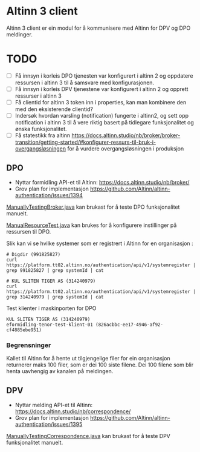 # Altinn 3 client

Altinn 3 client er ein modul for å kommunisere med Altinn for DPV og DPO meldinger.

# TODO
- [ ] Få innsyn i korleis DPO tjenesten var konfigurert i altinn 2 og oppdatere ressursen i altinn 3 til å samsvare med konfigurasjonen.
- [ ] Få innsyn i korleis DPV tjenestene var konfigurert i altinn 2 og opprett ressurser i altinn 3
- [ ] Få clientid for altinn 3 token inn i properties, kan man kombinere den med den eksisterende clientid?
- [ ] Indersøk hvordan varsling (notification) fungerte i altinn2, og sett opp notification i altinn 3 til å vere riktig basert på tidlegare funksjonalitet og ønska funksjonalitet.
- [ ] Få statestikk fra altinn https://docs.altinn.studio/nb/broker/broker-transition/getting-started/#konfigurer-ressurs-til-bruk-i-overgangsløsningen for å vurdere overgangsløsningen i produksjon

## DPO

- Nyttar formidling API-et til Altinn: https://docs.altinn.studio/nb/broker/
- Grov plan for implementasjon https://github.com/Altinn/altinn-authentication/issues/1394

[ManuallyTestingBroker.java](src/test/java/no/difi/meldingsutveksling/altinnv3/dpo/ManuallyTestingBroker.java) kan brukast for å teste DPO funksjonalitet manuelt.

[ManualResourceTest.java](src/test/java/no/difi/meldingsutveksling/altinnv3/dpo/ManualResourceTest.java) kan brukes for å konfigurere instillinger på ressursen til DPO.

Slik kan vi se hvilke systemer som er registrert i Altinn for en organisasjon :
```
# Digdir (991825827)
curl https://platform.tt02.altinn.no/authentication/api/v1/systemregister | grep 991825827 | grep systemId | cat

# KUL SLITEN TIGER AS (314240979)
curl https://platform.tt02.altinn.no/authentication/api/v1/systemregister | grep 314240979 | grep systemId | cat
```

Test klienter i maskinporten for DPO
```
KUL SLITEN TIGER AS (314240979)
eformidling-tenor-test-klient-01 (826acbbc-ee17-4946-af92-cf4885ebe951)
```

### Begrensninger

Kallet til Altinn for å hente ut tilgjengelige filer for ein organisasjon returnerer maks 100 filer, som er dei 100 siste filene.
Dei 100 filene som blir henta uavhengig av kanalen på meldingen.


## DPV

- Nyttar melding API-et til Altinn: https://docs.altinn.studio/nb/correspondence/
- Grov plan for implementasjon https://github.com/Altinn/altinn-authentication/issues/1395

[ManuallyTestingCorrespondence.java](src/test/java/no/difi/meldingsutveksling/altinnv3/dpv/ManuallyTestingCorrespondence.java) kan brukast for å teste DPV funksjonalitet manuelt.

